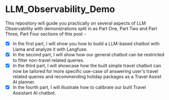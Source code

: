 # LLM_Observability_Demo
This repository will guide you practically on several aspects of LLM Observability with demonstrations split in as Part One, Part Two and Part Three, Part Four sections of this post - 

- [x] In the first part, I will show you how to build a LLM-based chatbot with Llama and analyze it with Langfuse. 
- [x] In the second part, I will show how our general chatbot can be restricted to filter non-travel related queries. 
- [x] In the third part, I will showcase how the built simple travel chatbot can now be tailored for more specific use-case of answering user's travel related queries and recommending holiday packages as a Travel Assist AI planner. 
- [x] In the fourth part, I will illustrate how to calibrate our built Travel Assistant AI chatbot.
